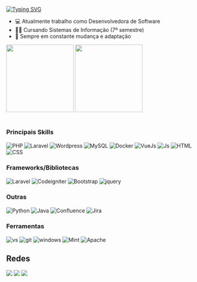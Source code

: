 [![Typing SVG](https://readme-typing-svg.herokuapp.com?lines=Sou+Laryssa+Brilhante+Pessoa;Desenvolvedora+front-end;Seja+bem-vindo(a))](https://git.io/typing-svg)

- 💻 Atualmente trabalho como Desenvolvedora de Software
- 👨‍🎓 Cursando Sistemas de Informação (7º semestre)
- 🦎 Sempre em constante mudança e adaptação 

<div>
  <img height="180cm" src="https://github-readme-stats.vercel.app/api?username=solilorys&show_icons=true&theme=radical">
  <img height="180em" src="https://github-readme-stats.vercel.app/api/top-langs/?username=solilorys&langs_count=7&theme=radical"/>
</div>
<br>

### Principais Skills
<div style="display: center">
  <img align="center" alt="PHP" src="https://img.shields.io/badge/PHP-777BB4?style=for-the-badge&logo=php&logoColor=white">
  <img align="center" alt="Laravel" src="https://img.shields.io/badge/Laravel-FF2D20?style=for-the-badge&logo=laravel&logoColor=white">
  <img align="center" alt="Wordpress" src="https://img.shields.io/badge/Wordpress-21759B?style=for-the-badge&logo=wordpress&logoColor=white">
  <img align="center" alt="MySQL" src="https://img.shields.io/badge/MySQL-00000F?style=for-the-badge&logo=mysql&logoColor=white">
  <img align="center" alt="Docker" src="https://img.shields.io/badge/docker-%230db7ed.svg?style=for-the-badge&logo=docker&logoColor=white">  
  <img align="center" alt="VueJs" src="https://img.shields.io/badge/vuejs-%2335495e.svg?style=for-the-badge&logo=vuedotjs&logoColor=%234FC08D"/>
  <img align="center" alt="Js" src="https://img.shields.io/badge/JavaScript-F7DF1E?style=for-the-badge&logo=javascript&logoColor=black">  
  <img align="center" alt="HTML" src="https://img.shields.io/badge/HTML5-E34F26?style=for-the-badge&logo=html5&logoColor=white">
  <img align="center" alt="CSS" src="https://img.shields.io/badge/CSS-239120?&style=for-the-badge&logo=css3&logoColor=white">
</div>

### Frameworks/Bibliotecas
<div>
  <img align="center" alt="Laravel" src="https://img.shields.io/badge/Laravel-FF2D20?style=for-the-badge&logo=laravel&logoColor=white">
  <img align="center" alt="Codeigniter" src="https://img.shields.io/badge/CodeIgniter-%23EF4223.svg?style=for-the-badge&logo=codeIgniter&logoColor=white">
  <img align="center" alt="Bootstrap" src="https://img.shields.io/badge/Bootstrap-563D7C?style=for-the-badge&logo=bootstrap&logoColor=white">
  <img align="center" alt="jquery" src="https://img.shields.io/badge/jQuery-0769AD?style=for-the-badge&logo=jquery&logoColor=white">
</div>

### Outras
<div>
  <img align="center" alt="Python" src="https://img.shields.io/badge/Python-14354C?style=for-the-badge&logo=python&logoColor=white">
  <img align="center" alt="Java" src="https://img.shields.io/badge/java-%23ED8B00.svg?style=for-the-badge&logo=openjdk&logoColor=white"/>
  <img align="center" alt="Confluence" src="https://img.shields.io/badge/confluence-%23172BF4.svg?style=for-the-badge&logo=confluence&logoColor=white"/>
  <img align="center" alt="Jira" src="https://img.shields.io/badge/jira-%230A0FFF.svg?style=for-the-badge&logo=jira&logoColor=white"/>
</div>

### Ferramentas
<div>
  <img align="center" alt="vs" src="https://img.shields.io/badge/Visual_Studio-5C2D91?style=for-the-badge&logo=visual%20studio&logoColor=white">
  <img align="center" alt="git" src="https://img.shields.io/badge/GIT-E44C30?style=for-the-badge&logo=git&logoColor=white"/>
  <img align="center" alt="windows" src="https://img.shields.io/badge/Windows-0078D6?style=for-the-badge&logo=windows&logoColor=white"/>
  <img align="center" alt="Mint" src="https://img.shields.io/badge/Linux%20Mint-87CF3E?style=for-the-badge&logo=Linux%20Mint&logoColor=white"/>
  <img align="center" alt="Apache" src="https://img.shields.io/badge/apache-%23D42029.svg?style=for-the-badge&logo=apache&logoColor=white"/>
</div>

## Redes
<div style="display: center"> 
  <a href="https://www.linkedin.com/in/laryssa-brilhante-ab15b11b5/" target="_blank"><img src="https://img.shields.io/badge/LinkedIn-0077B5?style=for-the-badge&logo=linkedin&logoColor=white" target="_blank"></a>
  <a href = "mailto:laryssa.brilhante@hotmail.com"><img src="https://img.shields.io/badge/-Gmail-%23333?style=for-the-badge&logo=gmail&logoColor=white" target="_blank"></a>
  <a href = "https://www.instagram.com/solilorys/"><img src="https://img.shields.io/badge/Instagram-E4405F?style=for-the-badge&logo=instagram&logoColor=white" target="_blank"></a>
</div>
